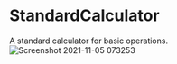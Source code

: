 # StandardCalculator
A standard calculator for basic operations.
![Screenshot 2021-11-05 073253](https://user-images.githubusercontent.com/38786346/140770758-8d690547-1ce6-4334-a1c3-9d50a75ed024.jpg)
